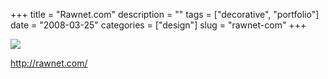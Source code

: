 +++
title = "Rawnet.com"
description = ""
tags = ["decorative", "portfolio"]
date = "2008-03-25"
categories = ["design"]
slug = "rawnet-com"
+++


 

  <div id="screens-thumbs" class="clearfix">
    <div class="txt-center" id="design-submission"><a href="http://rawnet.com/"><img id='bluga-thumbnail-781' class='bluga-thumbnail large' src='//media.konigi.com/bluga/
wt47f276aa54dff_0.jpg'/></a></div>  
  </div>   
<p><a href="http://rawnet.com/">http://rawnet.com/</a></p>




